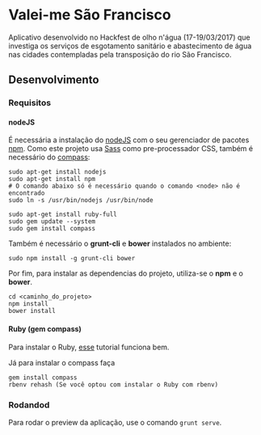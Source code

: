 # Valei-me São Francisco

Aplicativo desenvolvido no Hackfest de olho n'água (17-19/03/2017) que investiga
os serviços de esgotamento sanitário e abastecimento de água nas cidades contempladas
pela transposição do rio São Francisco.

## Desenvolvimento

### Requisitos

#### nodeJS

É necessária a instalação do [nodeJS](https://nodejs.org/) com o seu gerenciador de pacotes [npm](https://www.npmjs.com/). Como este projeto usa [Sass](http://sass-lang.com/) como pre-processador CSS, também é necessário do [compass](http://compass-style.org/):

```
sudo apt-get install nodejs
sudo apt-get install npm
# O comando abaixo só é necessário quando o comando <node> não é encontrado
sudo ln -s /usr/bin/nodejs /usr/bin/node

sudo apt-get install ruby-full
sudo gem update --system
sudo gem install compass
```

Também é necessário o **grunt-cli** e **bower** instalados no ambiente:

```
sudo npm install -g grunt-cli bower
```

Por fim, para instalar as dependencias do projeto, utiliza-se o **npm** e o **bower**.
```
cd <caminho_do_projeto>
npm install
bower install
```

#### Ruby (gem compass)

Para instalar o Ruby, [esse](https://gorails.com/setup/ubuntu/16.10#ruby) tutorial
funciona bem.

Já para instalar o compass faça

```
gem install compass
rbenv rehash (Se você optou com instalar o Ruby com rbenv)
```

### Rodandod

Para rodar o preview da aplicação, use o comando `grunt serve`.
